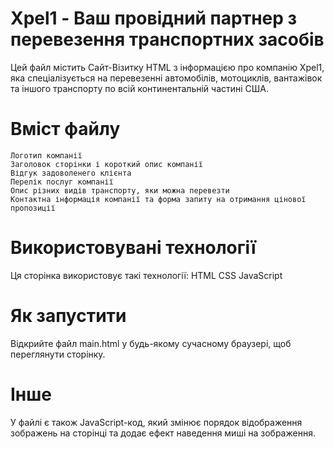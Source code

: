 # Xpel1 - Ваш провідний партнер з перевезення транспортних засобів
Цей файл містить Сайт-Візитку HTML з інформацією про компанію Xpel1, яка спеціалізується на перевезенні автомобілів, мотоциклів, вантажівок та іншого транспорту по всій континентальній частині США.

# Вміст файлу
    Логотип компанії
    Заголовок сторінки і короткий опис компанії
    Відгук задоволенего клієнта
    Перелік послуг компанії
    Опис різних видів транспорту, яки можна перевезти
    Контактна інформація компанії та форма запиту на отримання цінової пропозиції

# Використовувані технології
Ця сторінка використовує такі технології:
    HTML
    CSS
    JavaScript

# Як запустити
Відкрийте файл main.html у будь-якому сучасному браузері, щоб переглянути сторінку.

# Інше
У файлі є також JavaScript-код, який змінює порядок відображення зображень на сторінці та додає ефект наведення миші на зображення.

